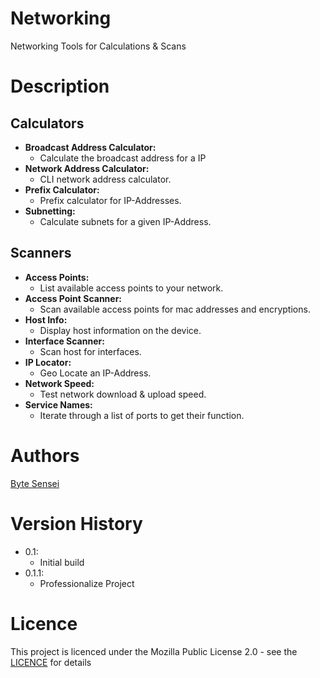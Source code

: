 # Networking
Networking Tools for Calculations & Scans 

# Description
## Calculators
- **Broadcast Address Calculator:**
    - Calculate the broadcast address for a IP
- **Network Address Calculator:**
    - CLI network address calculator.
- **Prefix Calculator:**
    - Prefix calculator for IP-Addresses.
- **Subnetting:**
    - Calculate subnets for a given IP-Address.
## Scanners
- **Access Points:**
    - List available access points to your network.
- **Access Point Scanner:**
    - Scan available access points for mac addresses and encryptions.
- **Host Info:**
    - Display host information on the device.
- **Interface Scanner:**
    - Scan host for interfaces.
- **IP Locator:**
    - Geo Locate an IP-Address.
- **Network Speed:**
    - Test network download & upload speed.
- **Service Names:**
    - Iterate through a list of ports to get their function.

# Authors
[Byte Sensei](https://github.com/bytesenseidk)

# Version History
- 0.1:
    * Initial build
- 0.1.1:
    * Professionalize Project

# Licence
This project is licenced under the Mozilla Public License 2.0 - see the [LICENCE](https://github.com/bytesenseidk/Networking/blob/main/LICENCE) for details
